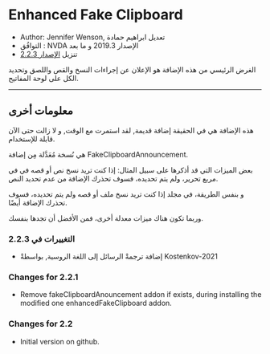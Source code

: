 # Enhanced Fake Clipboard #

*	Author: Jennifer Wenson, تعديل ابراهيم حمادة
*	التوافُق : NVDA الإصدار 2019.3 و ما بعد
*	تنزيل [الإصدار 2.2.3][1]

الغرض الرئيسي من هذه الإضافة هو الإعلان عن إجراءات النسخ والقص واللصق وتحديد الكل على لوحة المفاتيح.

***

## معلومات أخرى

هذه الإضافة هي في الحقيقة إضافة قديمة, لقد استمرت مع الوقت, و لا زالت حتى الآن قابلة للإستخدام.

هي نُسخة مُعَدَّلة مِن إضافة FakeClipboardAnnouncement.

بعض الميزات التي قد أذكرها على سبيل المثال: إذا كنت تريد نسخ نص أو قصه في في مربع تحرير، ولم يتم تحديده، فسوف تحذرك الإضافة من عدم تحديد النص.

و بنفس الطريقة، في مجلد إذا كنت تريد نسخ ملف أو قصه ولم يتم تحديده، فسوف تحذرك الإضافة أيضًا.

وربما تكون هناك ميزات معدلة أخرى، فمن الأفضل أن تجدها بنفسك.

### التغييرات في 2.2.3 ###

*	إضافة ترجمةْ الرسائل إلى اللغة الروسية, بواسطةْ Kostenkov-2021

### Changes for 2.2.1 ###

*	Remove fakeClipboardAnouncement addon if exists, during installing the modified one enhancedFakeClipboard addon.

### Changes for 2.2 ###

*	Initial version on github.

[1]: https://github.com/ibrahim-s/enhancedFakeClipboard/releases/download/2.2.3/enhancedFakeClipboard-2.2.3.nvda-addon
